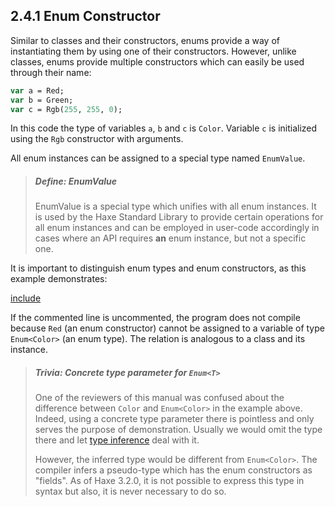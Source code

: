 ## 2.4.1 Enum Constructor

Similar to classes and their constructors, enums provide a way of instantiating them by using one of their constructors. However, unlike classes, enums provide multiple constructors which can easily be used through their name:

```haxe
var a = Red;
var b = Green;
var c = Rgb(255, 255, 0);
```
In this code the type of variables `a`, `b` and `c` is `Color`. Variable `c` is initialized using the `Rgb` constructor with arguments.

All enum instances can be assigned to a special type named `EnumValue`.

> ##### Define: EnumValue
>
> EnumValue is a special type which unifies with all enum instances. It is used by the Haxe Standard Library to provide certain operations for all enum instances and can be employed in user-code accordingly in cases where an API requires **an** enum instance, but not a specific one.

It is important to distinguish enum types and enum constructors, as this example demonstrates:

[include](assets/EnumUnification.hx)

If the commented line is uncommented, the program does not compile because `Red` (an enum constructor) cannot be assigned to a variable of type `Enum<Color>` (an enum type). The relation is analogous to a class and its instance.

> ##### Trivia: Concrete type parameter for `Enum<T>`
>
> One of the reviewers of this manual was confused about the difference between `Color` and `Enum<Color>` in the example above. Indeed, using a concrete type parameter there is pointless and only serves the purpose of demonstration. Usually we would omit the type there and let [type inference](type-system-type-inference.md) deal with it.
> 
> However, the inferred type would be different from `Enum<Color>`. The compiler infers a pseudo-type which has the enum constructors as "fields". As of Haxe 3.2.0, it is not possible to express this type in syntax but also, it is never necessary to do so.
